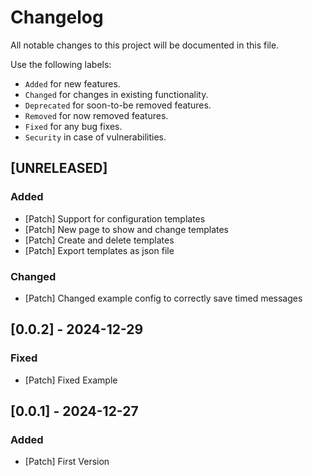 # Changelog

All notable changes to this project will be documented in this file.

Use the following labels:

- `Added` for new features.
- `Changed` for changes in existing functionality.
- `Deprecated` for soon-to-be removed features.
- `Removed` for now removed features.
- `Fixed` for any bug fixes.
- `Security` in case of vulnerabilities.

## [UNRELEASED]

### Added

- [Patch] Support for configuration templates
- [Patch] New page to show and change templates
- [Patch] Create and delete templates
- [Patch] Export templates as json file

### Changed

- [Patch] Changed example config to correctly save timed messages

## [0.0.2] - 2024-12-29

### Fixed

- [Patch] Fixed Example

## [0.0.1] - 2024-12-27

### Added

- [Patch] First Version
